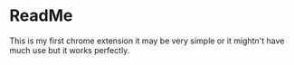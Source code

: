 # ReadMe
This is my first chrome extension it may be very simple or it mightn't have much use but it works perfectly.
